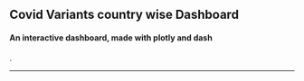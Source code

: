 ## Covid Variants country wise Dashboard

#### An interactive dashboard, made with plotly and dash  
.  



---

